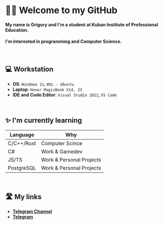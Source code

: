 # 👋🏻 Welcome to my GitHub

#### My name is Grigory and I'm a student at Kuban Institute of Professional Education.
#### I'm interested in programming and Computer Science.

<br>

## 💻 **Workstation**

- **OS**: `Windows 11`, `WSL - Ubuntu`
- **Laptop**: `Honor MagicBook X14, I3`
- **IDE and Code Editor**: `Visual Studio 2022`, `VS Code`

<br>

## ✨ **I'm currently learning**
 | Language | Why |
 | --- | --- |
 | C/C++/Rust | Computer Scince |
 | C# | Work & Gamedev
 | JS/TS | Work & Personal Projects |
 | PostgreSQL | Work & Personal Projects | 

<br>

## 🛣️ **My links**

- **[Telegram Channel](https://t.me/road_to_bigtech "road to bigtech (Russian Telegram Channel)")**
- **[Telegram](https://t.me/vcusnx "Me")**
